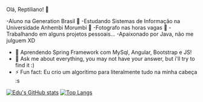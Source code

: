   Olá, Reptiliano! 🦎
  
  -Aluno na Generation Brasil 📙
  -Estudando Sistemas de Informação na Universidade Anhembi Morumbi 📗
  -Fotografo nas horas vagas 📸
  -Trabalhando em alguns projetos pessoais...
  -Apaixonado por Java, não me julguem XD

- 🌱 Aprendendo Spring Framework com MySql, Angular, Bootstrap e JS!
- 💬 Ask me about everything, you may not have your answer, but i'll try to find it :)
- ⚡ Fun fact: Eu crio um algorítimo para literalmente tudo na minha cabeça :s

[![Edu's GitHub stats](https://github-readme-stats.vercel.app/api?username=EduRTorquato)](https://github.com/EduRTorquato/github-readme-stats) 
[![Top Langs](https://github-readme-stats.vercel.app/api/top-langs/?username=EduRTorquato&layout=compact)](https://github.com/EduRTorquato/github-readme-stats)




